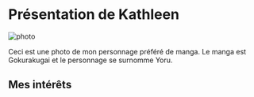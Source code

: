 # Présentation de Kathleen
![photo](medias/★.jpg)

Ceci est une photo de mon personnage préféré de manga. Le manga est Gokurakugai et le personnage se surnomme Yoru.
</head>
<body>
    <h2> Mes intérêts </h2>
</body>
</html>
